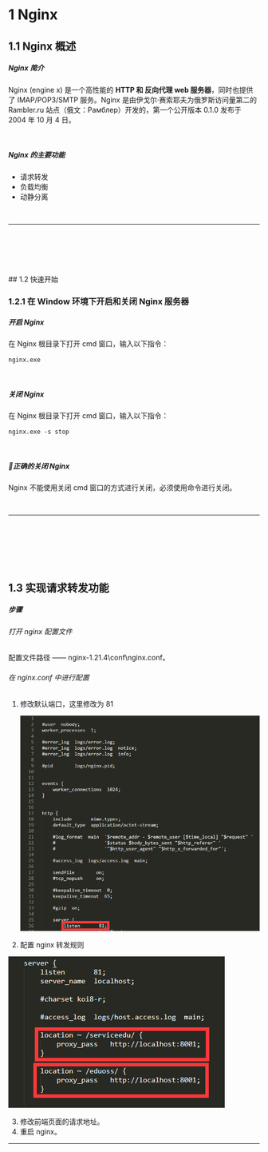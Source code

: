 # 1	Nginx

## 1.1	Nginx 概述

##### Nginx 简介

Nginx (engine x) 是一个高性能的 **HTTP 和 反向代理 web 服务器**，同时也提供了 IMAP/POP3/SMTP 服务。Nginx 是由伊戈尔·赛索耶夫为俄罗斯访问量第二的 Rambler.ru 站点（俄文：Рамблер）开发的，第一个公开版本 0.1.0 发布于 2004 年 10 月 4 日。

<br>

##### Nginx 的主要功能

- 请求转发
- 负载均衡
- 动静分离

<br>

---

<div STYLE="page-break-after: always;">
    <br>
    <br>
    <br>
    <br>
    <br></div>
## 1.2	快速开始

### 1.2.1	在 Window 环境下开启和关闭 Nginx 服务器

##### 开启 Nginx

在 Nginx 根目录下打开 cmd 窗口，输入以下指令：

```shell
nginx.exe
```

<br>

##### 关闭 Nginx

在 Nginx 根目录下打开 cmd 窗口，输入以下指令：

```shell
nginx.exe -s stop
```

<br>

##### 📌正确的关闭 Nginx

Nginx 不能使用关闭 cmd 窗口的方式进行关闭，必须使用命令进行关闭。

<br>

---

<div STYLE="page-break-after: always;">
    <br>
    <br>
    <br>
    <br>
    <br></div>

## 1.3	实现请求转发功能

##### 步骤

###### 打开 nginx 配置文件

配置文件路径 —— nginx-1.21.4\conf\nginx.conf。

###### 在 nginx.conf 中进行配置

1. 修改默认端口，这里修改为 81

   ![QQ截图20211109224142](img/QQ%E6%88%AA%E5%9B%BE20211109224142-16364689166171.png)

2. 配置 nginx 转发规则

![QQ截图20211109224626](img/QQ%E6%88%AA%E5%9B%BE20211109224626.png)

3. 修改前端页面的请求地址。
4. 重启 nginx。

---

<div STYLE="page-break-after: always;">
    <br>
    <br>
    <br>
    <br>
    <br></div>
